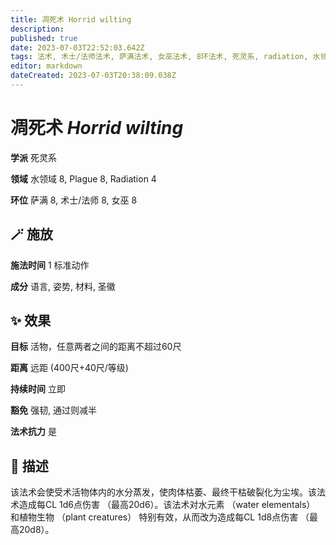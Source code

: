 ```yaml
---
title: 凋死术 Horrid wilting
description: 
published: true
date: 2023-07-03T22:52:03.642Z
tags: 法术, 术士/法师法术, 萨满法术, 女巫法术, 8环法术, 死灵系, radiation, 水领域, plague
editor: markdown
dateCreated: 2023-07-03T20:38:09.038Z
---
```


# **凋死术** *Horrid wilting*

**学派** 死灵系 

**领域** 水领域 8, Plague 8, Radiation 4

**环位** 萨满 8, 术士/法师 8, 女巫 8

## 🪄 施放

**施法时间** 1 标准动作

**成分** 语言, 姿势, 材料, 圣徽

## ✨ 效果 

**目标** 活物，任意两者之间的距离不超过60尺 

**距离** 远距 (400尺+40尺/等级)  

**持续时间** 立即 

**豁免** 强韧, 通过则减半

**法术抗力** 是

## 📖 描述

该法术会使受术活物体内的水分蒸发，使肉体枯萎、最终干枯破裂化为尘埃。该法术造成每CL 1d6点伤害 （最高20d6）。该法术对水元素 （water elementals） 和植物生物 （plant creatures） 特别有效，从而改为造成每CL 1d8点伤害 （最高20d8）。
    